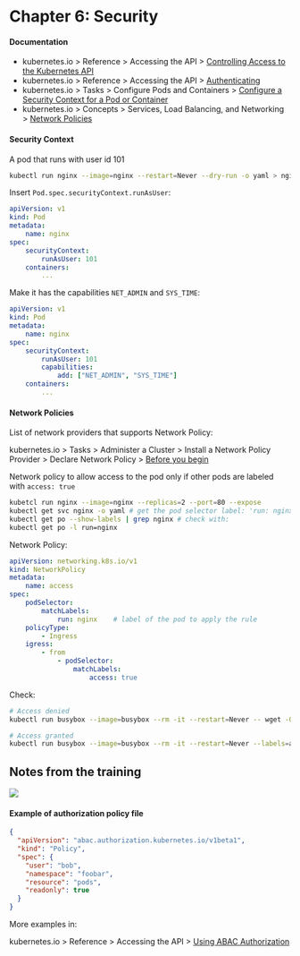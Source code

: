 # Chapter 6: Security

#### Documentation

* kubernetes.io > Reference > Accessing the API > [Controlling Access to the Kubernetes API](https://kubernetes.io/docs/reference/access-authn-authz/controlling-access/)
* kubernetes.io > Reference > Accessing the API > [Authenticating](https://kubernetes.io/docs/reference/access-authn-authz/authentication/)
* kubernetes.io > Tasks > Configure Pods and Containers > [Configure a Security Context for a Pod or Container](https://kubernetes.io/docs/tasks/configure-pod-container/security-context/)
* kubernetes.io > Concepts > Services, Load Balancing, and Networking > [Network Policies](https://kubernetes.io/docs/concepts/services-networking/network-policies/)

#### Security Context

A pod that runs with user id 101

```bash
kubectl run nginx --image=nginx --restart=Never --dry-run -o yaml > nginx.yaml
```

Insert `Pod.spec.securityContext.runAsUser`:

```yaml
apiVersion: v1
kind: Pod
metadata:
	name: nginx
spec:
	securityContext:
		runAsUser: 101
	containers:
		...
```

Make it has the capabilities `NET_ADMIN` and `SYS_TIME`:

```yaml
apiVersion: v1
kind: Pod
metadata:
	name: nginx
spec:
	securityContext:
		runAsUser: 101
		capabilities:
			add: ["NET_ADMIN", "SYS_TIME"]
	containers:
		...
```



#### Network Policies

List of network providers that supports Network Policy:

kubernetes.io > Tasks > Administer a Cluster > Install a Network Policy Provider > Declare Network Policy > [Before you begin](https://kubernetes.io/docs/tasks/administer-cluster/declare-network-policy/#before-you-begin)

Network policy to allow access to the pod only if other pods are labeled with `access: true`

```bash
kubetcl run nginx --image=nginx --replicas=2 --port=80 --expose
kubectl get svc nginx -o yaml # get the pod selector label: 'run: nginx' or use:
kubectl get po --show-labels | grep nginx # check with:
kubectl get po -l run=nginx
```

Network Policy:

```yaml
apiVersion: networking.k8s.io/v1
kind: NetworkPolicy
metadata:
	name: access
spec:
	podSelector:
		matchLabels:
			run: nginx    # label of the pod to apply the rule
	policyType:
		- Ingress
	igress:
		- from
			- podSelector:
				matchLabels:
					access: true
```

Check:

```bash
# Access denied
kubectl run busybox --image=busybox --rm -it --restart=Never -- wget -O- http://nginx:80

# Access granted
kubectl run busybox --image=busybox --rm -it --restart=Never --labels=access=true -- wget -O- http://nginx:80
```

## Notes from the training

![](https://kubernetes.io/images/docs/admin/access-control-overview.svg)

#### Example of authorization policy file

```json
{
  "apiVersion": "abac.authorization.kubernetes.io/v1beta1",
  "kind": "Policy",
  "spec": {
    "user": "bob",
    "namespace": "foobar",
    "resource": "pods",
    "readonly": true     
  }
}
```

More examples in:

kubernetes.io > Reference > Accessing the API > [Using ABAC Authorization](https://kubernetes.io/docs/reference/access-authn-authz/abac/)

